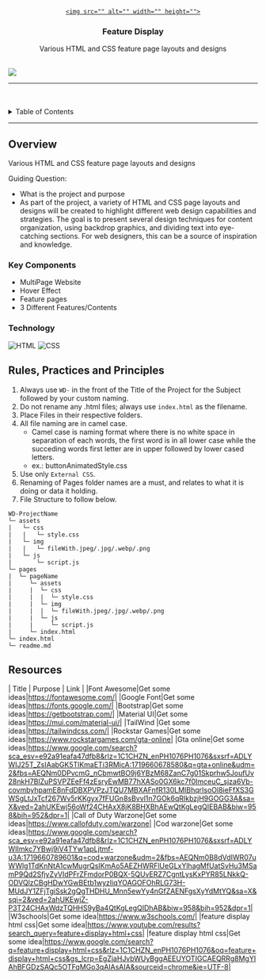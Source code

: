 <a name="readme-top">

<br/>

<br />
<div align="center">
  <a href="https://github.com/GodwinAblao">

    <img src="" alt="" width="" height="">
  </a>

  <h3 align="center">Feature Display</h3>
</div>

<div align="center">
  Various HTML and CSS feature page layouts and designs
</div>

<br />


![](https://visit-counter.vercel.app/counter.png?page=GodwinAblao/WD-seatwork4)

---

<br />
<br />


<details>
  <summary>Table of Contents</summary>
  <ol>
    <li>
      <a href="#overview">Overview</a>
      <ol>
        <li>
          <a href="#key-components">Key Components</a>
        </li>
        <li>
          <a href="#technology">Technology</a>
        </li>
      </ol>
    </li>
    <li>
      <a href="#rule,-practices-and-principles">Rules, Practices and Principles</a>
    </li>
    <li>
      <a href="#resources">Resources</a>
    </li>
  </ol>
</details>

---

## Overview


<!-- The following are just sample -->
Various HTML and CSS feature page layouts and designs

Guiding Question:
- What is the project and purpose
- As part of the project, a variety of HTML and CSS page layouts and designs will be created to highlight different web design capabilities and strategies. The goal is to present several design techniques for content organization, using backdrop graphics, and dividing text into eye-catching sections. For web designers, this can be a source of inspiration and knowledge.

### Key Components

<!-- The following are just sample -->
- MultiPage Website
- Hover Effect
- Feature pages
- 3 Different Features/Contents


### Technology

![HTML](https://img.shields.io/badge/HTML-E34F26?style=for-the-badge&logo=html5&logoColor=white)
![CSS](https://img.shields.io/badge/CSS-1572B6?style=for-the-badge&logo=css3&logoColor=white)


## Rules, Practices and Principles
1. Always use `WD-` in the front of the Title of the Project for the Subject followed by your custom naming.
2. Do not rename any .html files; always use `index.html` as the filename.
3. Place Files in their respective folders.
4. All file naming are in camel case.
   - Camel case is naming format where there is no white space in separation of each words, the first word is in all lower case while the succeding words first letter are in upper followed by lower cased letters.
   - ex.: buttonAnimatedStyle.css
5. Use only `External CSS`.
6. Renaming of Pages folder names are a must, and relates to what it is doing or data it holding.
7. File Structure to follow below.

```
WD-ProjectName
└─ assets
|   └─ css
|   |   └─ style.css
|   └─ img
|   |   └─ fileWith.jpeg/.jpg/.webp/.png
|   └─ js
|       └─ script.js
└─ pages
|  └─ pageName
|     └─ assets
|     |  └─ css
|     |  |  └─ style.css
|     |  └─ img
|     |  |  └─ fileWith.jpeg/.jpg/.webp/.png
|     |  └─ js
|     |     └─ script.js
|     └─ index.html
└─ index.html
└─ readme.md
```

## Resources


| Title | Purpose | Link |
|Font Awesome|Get some ideas|https://fontawesome.com/|
|Google Font|Get some ideas|https://fonts.google.com/|
|Bootstrap|Get some ideas|https://getbootstrap.com/|
|Material UI|Get some ideas|https://mui.com/material-ui/|
|TailWind |Get some ideas|https://tailwindcss.com/|
|Rockstar Games|Get some ideas|https://www.rockstargames.com/gta-online|
|Gta online|Get some ideas|https://www.google.com/search?sca_esv=e92a91eafa47dfb8&rlz=1C1CHZN_enPH1076PH1076&sxsrf=ADLYWIJ25T_ZsIAabGK5TlKmaETi3RMjcA:1719660678580&q=gta+online&udm=2&fbs=AEQNm0DPvcmG_nCbmwtBO9j6YBzM68ZanC7g01Skprhw5JoufUv28nkH7BlZuPSVPZEeFf4zEsryEwMB77hXASo0GX6kc7f0ImceuC_sjza6Vb-covmbyhpamE8nFdDBXPVPzJTQU7MBXAFnfR130LMIBhqrIsoOl8ieFfXS3GWSgLtJxTcf267Wv5rKKgyx7fFUGn8sBvvl1n7GOk6qRIkbzjH9GOGG3A&sa=X&ved=2ahUKEwj56oWf24CHAxX8jK8BHXBhAEwQtKgLegQIEBAB&biw=958&bih=952&dpr=1|
|Call of Duty Warzone|Get some ideas|https://www.callofduty.com/warzone|
|Cod warzone|Get some ideas|https://www.google.com/search?sca_esv=e92a91eafa47dfb8&rlz=1C1CHZN_enPH1076PH1076&sxsrf=ADLYWIImkc7YBwj9iV4TYw1apLjtmf-u3A:1719660789601&q=cod+warzone&udm=2&fbs=AEQNm0B8dVdIWR07uWWlg1TdKnNtA1cwMugrQsIKmAo5AEZHWRFlUeGLxYlhagMfUatSvHu3MSamP9Qd2SfjyZyVIdPFrZFmdorP0BQX-5QUvERZ7CgntLysKxPYR85LNkkQ-ODVQlzCBgHDwYGwBEtb1wyzIiqYOAGOFOhRLG73H-MUdJY1ZFjTgiSsk2gQgTHDHU_Mnn5ewYy4nGfZAENFgsXyYdMtYQ&sa=X&sqi=2&ved=2ahUKEwjZ-P3T24CHAxWdzTQHHS9yBa4QtKgLegQIDhAB&biw=958&bih=952&dpr=1|
|W3schools|Get some idea|https://www.w3schools.com/|
|feature display html css|Get some idea|https://www.youtube.com/results?search_query=feature+display+html+css|
|feature display html css|Get some idea|https://www.google.com/search?q=feature+display+html+css&rlz=1C1CHZN_enPH1076PH1076&oq=feature+display+html+css&gs_lcrp=EgZjaHJvbWUyBggAEEUYOTIGCAEQRRg8MgYIAhBFGDzSAQc5OTFqMGo3qAIAsAIA&sourceid=chrome&ie=UTF-8|

